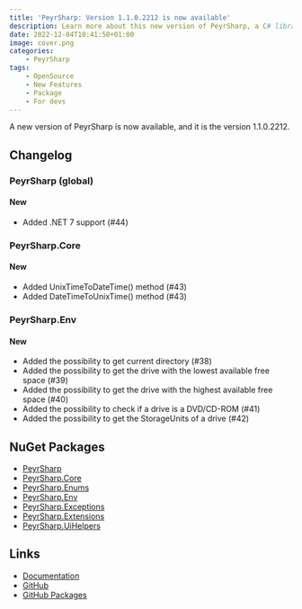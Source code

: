 ```yaml
---
title: 'PeyrSharp: Version 1.1.0.2212 is now available'
description: Learn more about this new version of PeyrSharp, a C# library designed to make developers' job easier.
date: 2022-12-04T10:41:50+01:00
image: cover.png
categories:
    - PeyrSharp
tags:
    - OpenSource
    - New Features
    - Package
    - For devs
---
```


A new version of PeyrSharp is now available, and it is the version 1.1.0.2212.

## Changelog
### PeyrSharp (global)
#### New
- Added .NET 7 support (#44)

### PeyrSharp.Core
#### New
- Added UnixTimeToDateTime() method (#43)
- Added DateTimeToUnixTime() method (#43)

### PeyrSharp.Env
#### New
- Added the possibility to get current directory (#38)
- Added the possibility to get the drive with the lowest available free space (#39)
- Added the possibility to get the drive with the highest available free space (#40)
- Added the possibility to check if a drive is a DVD/CD-ROM (#41)
- Added the possibility to get the StorageUnits of a drive (#42)

## NuGet Packages
- [PeyrSharp](https://www.nuget.org/packages/PeyrSharp)
- [PeyrSharp.Core](https://www.nuget.org/packages/PeyrSharp.Core/)
- [PeyrSharp.Enums](https://www.nuget.org/packages/PeyrSharp.Enums/)
- [PeyrSharp.Env](https://www.nuget.org/packages/PeyrSharp.Env/)
- [PeyrSharp.Exceptions](https://www.nuget.org/packages/PeyrSharp.Exceptions/)
- [PeyrSharp.Extensions](https://www.nuget.org/packages/PeyrSharp.Extensions/)
- [PeyrSharp.UiHelpers](https://www.nuget.org/packages/PeyrSharp.UiHelpers/)

## Links
- [Documentation](https://peyrsharp.leocorporation.dev/)
- [GitHub](https://github.com/Leo-Corporation/PeyrSharp)
- [GitHub Packages](https://github.com/orgs/Leo-Corporation/packages?repo_name=PeyrSharp)